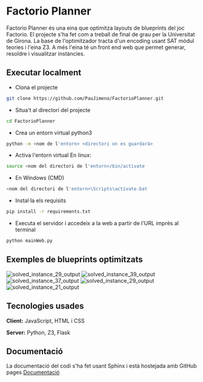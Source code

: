 # Factorio Planner

Factorio Planner és una eina que optimitza layouts de blueprints del joc Factorio. El projecte s'ha fet com a treball de final de grau per la Universitat de Girona.
La base de l'optimitzador tracta d'un encoding usant SAT mòdul teories i l'eina Z3. A més l'eina té un front end web que permet generar, resoldre i visualitzar instàncies.

## Executar localment

- Clona el projecte

```bash
git clone https://github.com/PauJimeno/FactorioPlanner.git
```

- Situa't al directori del projecte

```bash
cd FactorioPlanner
```

- Crea un entorn virtual python3
```bash
python -m <nom de l'entorn> <directori on es guardarà>
```

- Activa l'entorn virtual
En linux:
```bash
source <nom del directori de l'entorn>/bin/activate
```
- En Windows (CMD)
```bash
<nom del directori de l'entorn>\Scripts\activate.bat
```
- Instal·la els requisits
```bash
pip install -r requirements.txt
```

- Executa el servidor i accedeix a la web a partir de l'URL imprès al terminal
```bash
python mainWeb.py
```

## Exemples de blueprints optimitzats

![solved_instance_29_output](https://github.com/user-attachments/assets/1a148008-0c84-4e83-ac59-bc4586564eb7)
![solved_instance_39_output](https://github.com/user-attachments/assets/2dfc8b10-1759-48ea-94be-a93c7db0b5f8)
![solved_instance_37_output](https://github.com/user-attachments/assets/a4d4ed1c-7183-44e3-acc8-6a5acb13dfa2)
![solved_instance_29_output](https://github.com/user-attachments/assets/e3626c38-7882-4a9b-bb2f-397b24984070)
![solved_instance_21_output](https://github.com/user-attachments/assets/97854d25-88f8-45b9-9a04-3ef644d489c9)

## Tecnologies usades

**Client:** JavaScript, HTML i CSS

**Server:** Python, Z3, Flask

## Documentació
La documentació del codi s'ha fet usant Sphinx i està hostejada amb GitHub pages
[Documentació](https://paujimeno.github.io/FactorioPlanner/)
